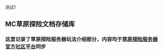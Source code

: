 测试1

## MC草原探险文档存储库
### 这里记录了草原探险服务器玩法介绍部分，内容均于[草原探险服务器官方社区平台](https://bbs.ypshidifu.cn/index.php)同步
